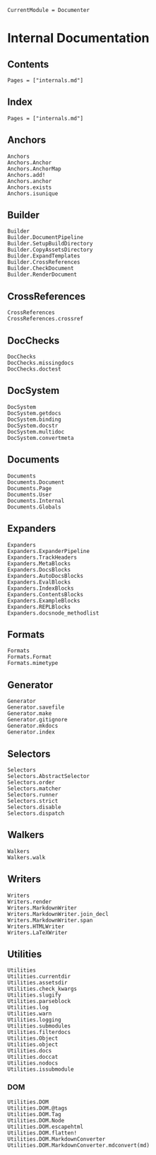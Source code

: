 
```@meta
CurrentModule = Documenter
```

# Internal Documentation

## Contents

```@contents
Pages = ["internals.md"]
```

## Index

```@index
Pages = ["internals.md"]
```

## Anchors

```@docs
Anchors
Anchors.Anchor
Anchors.AnchorMap
Anchors.add!
Anchors.anchor
Anchors.exists
Anchors.isunique
```

## Builder

```@docs
Builder
Builder.DocumentPipeline
Builder.SetupBuildDirectory
Builder.CopyAssetsDirectory
Builder.ExpandTemplates
Builder.CrossReferences
Builder.CheckDocument
Builder.RenderDocument
```

## CrossReferences

```@docs
CrossReferences
CrossReferences.crossref
```

## DocChecks

```@docs
DocChecks
DocChecks.missingdocs
DocChecks.doctest
```

## DocSystem

```@docs
DocSystem
DocSystem.getdocs
DocSystem.binding
DocSystem.docstr
DocSystem.multidoc
DocSystem.convertmeta
```

## Documents

```@docs
Documents
Documents.Document
Documents.Page
Documents.User
Documents.Internal
Documents.Globals
```

## Expanders

```@docs
Expanders
Expanders.ExpanderPipeline
Expanders.TrackHeaders
Expanders.MetaBlocks
Expanders.DocsBlocks
Expanders.AutoDocsBlocks
Expanders.EvalBlocks
Expanders.IndexBlocks
Expanders.ContentsBlocks
Expanders.ExampleBlocks
Expanders.REPLBlocks
Expanders.docsnode_methodlist
```

## Formats

```@docs
Formats
Formats.Format
Formats.mimetype
```

## Generator

```@docs
Generator
Generator.savefile
Generator.make
Generator.gitignore
Generator.mkdocs
Generator.index
```

## Selectors

```@docs
Selectors
Selectors.AbstractSelector
Selectors.order
Selectors.matcher
Selectors.runner
Selectors.strict
Selectors.disable
Selectors.dispatch
```

## Walkers

```@docs
Walkers
Walkers.walk
```

## Writers

```@docs
Writers
Writers.render
Writers.MarkdownWriter
Writers.MarkdownWriter.join_decl
Writers.MarkdownWriter.span
Writers.HTMLWriter
Writers.LaTeXWriter
```

## Utilities

```@docs
Utilities
Utilities.currentdir
Utilities.assetsdir
Utilities.check_kwargs
Utilities.slugify
Utilities.parseblock
Utilities.log
Utilities.warn
Utilities.logging
Utilities.submodules
Utilities.filterdocs
Utilities.Object
Utilities.object
Utilities.docs
Utilities.doccat
Utilities.nodocs
Utilities.issubmodule
```

### DOM

```@docs
Utilities.DOM
Utilities.DOM.@tags
Utilities.DOM.Tag
Utilities.DOM.Node
Utilities.DOM.escapehtml
Utilities.DOM.flatten!
Utilities.DOM.MarkdownConverter
Utilities.DOM.MarkdownConverter.mdconvert(md)
```
